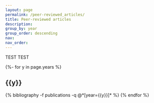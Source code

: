 ```yaml
---
layout: page
permalink: /peer-reviewed_articles/
title: Peer-reviewed articles
description:
group_by: year
group_order: descending
nav:
nav_order:
---
```



<!-- _pages/publications.md -->

TEST TEST



<div id="publicationList" class="publications">
 
{%- for y in page.years %}
  <h2 class="year">{{y}}</h2>
  {% bibliography -f publications -q @*[year={{y}}]* %}
{% endfor %}


</div>
